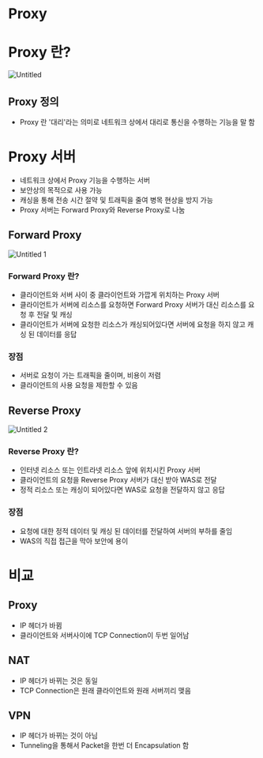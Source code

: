# Proxy

# Proxy 란?

![Untitled](https://user-images.githubusercontent.com/48611456/100953717-761cf180-3556-11eb-95df-29ea0fc7a823.png)

## Proxy 정의

- Proxy 란 '대리'라는 의미로 네트워크 상에서 대리로 통신을 수행하는 기능을 말 함

# Proxy 서버

- 네트워크 상에서 Proxy 기능을 수행하는 서버
- 보안상의 목적으로 사용 가능
- 캐싱을 통해 전송 시간 절약 및 트래픽을 줄여 병목 현상을 방지 가능
- Proxy 서버는 Forward Proxy와 Reverse Proxy로 나눔

## Forward Proxy

![Untitled 1](https://user-images.githubusercontent.com/48611456/100953722-77e6b500-3556-11eb-87a2-aba24eb4d0ae.png)

### Forward Proxy 란?

- 클라이언트와 서버 사이 중 클라이언트와 가깝게 위치하는 Proxy 서버
- 클라이언트가 서버에 리소스를 요청하면 Forward Proxy 서버가 대신 리소스를 요청 후 전달 및 캐싱
- 클라이언트가 서버에 요청한 리소스가 캐싱되어있다면 서버에 요청을 하지 않고 캐싱 된 데이터를 응답

### 장점

- 서버로 요청이 가는 트래픽을 줄이며, 비용이 저렴
- 클라이언트의 사용 요청을 제한할 수 있음

## Reverse Proxy

![Untitled 2](https://user-images.githubusercontent.com/48611456/100953725-7a490f00-3556-11eb-9114-ff75b992d5e0.png)

### Reverse Proxy 란?

- 인터넷 리소스 또는 인트라넷 리소스 앞에 위치시킨 Proxy 서버
- 클라이언트의 요청을 Reverse Proxy 서버가 대신 받아 WAS로 전달
- 정적 리소스 또는 캐싱이 되어있다면 WAS로 요청을 전달하지 않고 응답

### 장점

- 요청에 대한 정적 데이터 및 캐싱 된 데이터를 전달하여 서버의 부하를 줄임
- WAS의 직접 접근을 막아 보안에 용이

# 비교

## Proxy

- IP 헤더가 바뀜
- 클라이언트와 서버사이에 TCP Connection이 두번 일어남

## NAT

- IP 헤더가 바뀌는 것은 동일
- TCP Connection은 원래 클라이언트와 원래 서버끼리 맺음

## VPN

- IP 헤더가 바뀌는 것이 아님
- Tunneling을 통해서 Packet을 한번 더 Encapsulation 함